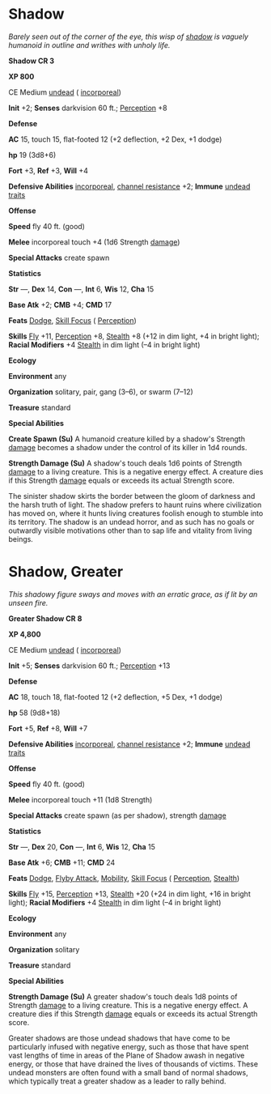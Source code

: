 # Shadow

_Barely seen out of the corner of the eye, this wisp of [shadow](../magicItems/armor.md#_armor-shadow) is vaguely humanoid in outline and writhes with unholy life._

**Shadow CR 3**

**XP 800**

CE Medium [undead](creatureTypes.md#_undead) ( [incorporeal](creatureTypes.md#_incorporeal-subtype))

**Init** +2; **Senses** darkvision 60 ft.; [Perception](../skills/perception.md#_perception) +8

**Defense**

**AC** 15, touch 15, flat-footed 12 (+2 deflection, +2 Dex, +1 dodge)

**hp** 19 (3d8+6)

**Fort** +3, **Ref** +3, **Will** +4

**Defensive Abilities** [incorporeal](creatureTypes.md#_incorporeal-subtype), [channel resistance](universalMonsterRules.md#_channel-resistance) +2; **Immune** [undead traits](universalMonsterRules.md#_undead-traits)

**Offense**

**Speed** fly 40 ft. (good)

**Melee** incorporeal touch +4 (1d6 Strength [damage](universalMonsterRules.md#_ability-damage-and-drain))

**Special Attacks** create spawn

**Statistics**

**Str** —, **Dex** 14, **Con** —, **Int** 6, **Wis** 12, **Cha** 15

**Base Atk** +2; **CMB** +4; **CMD** 17

**Feats** [Dodge](../feats.md#_dodge), [Skill Focus](../feats.md#_skill-focus) ( [Perception](../skills/perception.md#_perception))

**Skills** [Fly](../skills/fly.md#_fly) +11, [Perception](../skills/perception.md#_perception) +8, [Stealth](../skills/stealth.md#_stealth) +8 (+12 in dim light, +4 in bright light); **Racial Modifiers** +4 [Stealth](../skills/stealth.md#_stealth) in dim light (–4 in bright light)

**Ecology**

**Environment** any

**Organization** solitary, pair, gang (3–6), or swarm (7–12)

**Treasure** standard

**Special Abilities**

**Create Spawn (Su)** A humanoid creature killed by a shadow's Strength [damage](universalMonsterRules.md#_ability-damage-and-drain) becomes a shadow under the control of its killer in 1d4 rounds.

**Strength Damage (Su)** A shadow's touch deals 1d6 points of Strength [damage](universalMonsterRules.md#_ability-damage-and-drain) to a living creature. This is a negative energy effect. A creature dies if this Strength [damage](universalMonsterRules.md#_ability-damage-and-drain) equals or exceeds its actual Strength score.

The sinister shadow skirts the border between the gloom of darkness and the harsh truth of light. The shadow prefers to haunt ruins where civilization has moved on, where it hunts living creatures foolish enough to stumble into its territory. The shadow is an undead horror, and as such has no goals or outwardly visible motivations other than to sap life and vitality from living beings.

# Shadow, Greater

_This shadowy figure sways and moves with an erratic grace, as if lit by an unseen fire._

**Greater Shadow CR 8**

**XP 4,800**

CE Medium [undead](creatureTypes.md#_undead) ( [incorporeal](creatureTypes.md#_incorporeal-subtype))

**Init** +5; **Senses** darkvision 60 ft.; [Perception](../skills/perception.md#_perception) +13

**Defense**

**AC** 18, touch 18, flat-footed 12 (+2 deflection, +5 Dex, +1 dodge)

**hp** 58 (9d8+18)

**Fort** +5, **Ref** +8, **Will** +7

**Defensive Abilities** [incorporeal](creatureTypes.md#_incorporeal-subtype), [channel resistance](universalMonsterRules.md#_channel-resistance) +2; **Immune** [undead traits](universalMonsterRules.md#_undead-traits)

**Offense**

**Speed** fly 40 ft. (good)

**Melee** incorporeal touch +11 (1d8 Strength)

**Special Attacks** create spawn (as per shadow), strength [damage](universalMonsterRules.md#_ability-damage-and-drain)

**Statistics**

**Str** —, **Dex** 20, **Con** —, **Int** 6, **Wis** 12, **Cha** 15

**Base Atk** +6; **CMB** +11; **CMD** 24

**Feats** [Dodge](../feats.md#_dodge), [Flyby Attack](monsterFeats.md#_flyby-attack), [Mobility](../feats.md#_mobility), [Skill Focus](../feats.md#_skill-focus) ( [Perception](../skills/perception.md#_perception), [Stealth](../skills/stealth.md#_stealth))

**Skills** [Fly](../skills/fly.md#_fly) +15, [Perception](../skills/perception.md#_perception) +13, [Stealth](../skills/stealth.md#_stealth) +20 (+24 in dim light, +16 in bright light); **Racial Modifiers** +4 [Stealth](../skills/stealth.md#_stealth) in dim light (–4 in bright light)

**Ecology**

**Environment** any

**Organization** solitary

**Treasure** standard

**Special Abilities**

**Strength Damage (Su)** A greater shadow's touch deals 1d8 points of Strength [damage](universalMonsterRules.md#_ability-damage-and-drain) to a living creature. This is a negative energy effect. A creature dies if this Strength [damage](universalMonsterRules.md#_ability-damage-and-drain) equals or exceeds its actual Strength score.

Greater shadows are those undead shadows that have come to be particularly infused with negative energy, such as those that have spent vast lengths of time in areas of the Plane of Shadow awash in negative energy, or those that have drained the lives of thousands of victims. These undead monsters are often found with a small band of normal shadows, which typically treat a greater shadow as a leader to rally behind.

